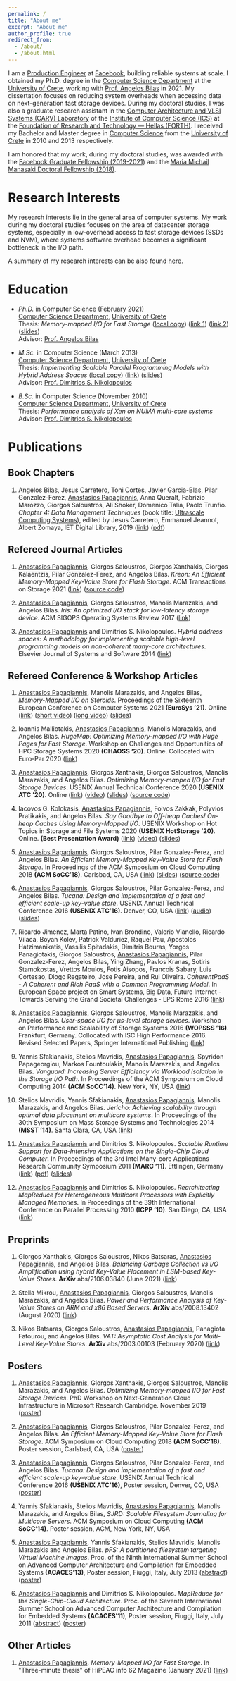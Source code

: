```yaml
---
permalink: /
title: "About me"
excerpt: "About me"
author_profile: true
redirect_from: 
  - /about/
  - /about.html
---
```


I am a [Production Engineer](https://engineering.fb.com/category/production-engineering/) at [Facebook](https://about.facebook.com/), building reliable systems at scale. I obtained my Ph.D. degree in the [Computer Science Department](https://www.csd.uoc.gr/CSD/index.jsp?lang=en) at the [University of Crete](https://en.uoc.gr/), working with [Prof. Angelos Bilas](http://users.ics.forth.gr/~bilas/) in 2021. My dissertation focuses on reducing system overheads when accessing data on next-generation fast storage devices. During my doctoral studies, I was also a graduate research assistant in the [Computer Architecture and VLSI Systems (CARV) Laboratory](https://www.ics.forth.gr/carv/) of the [Institute of Computer Science (ICS)](https://www.ics.forth.gr/) at the [Foundation of Research and Technology — Hellas (FORTH)](https://www.forth.gr/). I received my Bachelor and Master degree in [Computer Science](https://www.csd.uoc.gr/CSD/index.jsp?lang=en) from the [University of Crete](https://en.uoc.gr/) in 2010 and 2013 respectively. 

I am honored that my work, during my doctoral studies, was awarded with the [Facebook Graduate Fellowship (2019-2021)](https://research.fb.com/announcing-the-2019-facebook-fellows-and-emerging-scholars/) and the [Maria Michail Manasaki Doctoral Fellowship (2018)](https://www.csd.uoc.gr/CSD/index.jsp?custom=manasakis&lang=en).

Research Interests
======
My research interests lie in the general area of computer systems. My  work during my doctoral studies focuses on the area of datacenter storage systems, especially in low-overhead access to fast storage devices (SSDs and NVM), where systems software overhead becomes a significant bottleneck in the I/O path. 

A summary of my research interests can be also found [here](https://research.fb.com/fellows/papagiannis-anastasios/).

Education
======
* *Ph.D.* in Computer Science (February 2021)  <br />
 [Computer Science Department](https://www.csd.uoc.gr/CSD/index.jsp?lang=en), [University of Crete](https://en.uoc.gr/) <br />
 Thesis: *Memory-mapped I/O for Fast Storage* ([local copy](https://tpapagian.github.io/files/apapag_phd_thesis.pdf)) ([link 1](https://www.didaktorika.gr/eadd/handle/10442/49334?locale=en)) ([link 2](https://elocus.lib.uoc.gr/dlib/d/a/d/metadata-dlib-1615972815-306070-18599.tkl)) ([slides](https://tpapagian.github.io/files/public_phd_defence_apapag.pptx)) <br />
 Advisor: [Prof. Angelos Bilas](http://users.ics.forth.gr/~bilas/)

* *M.Sc.* in Computer Science (March 2013) <br />
 [Computer Science Department](https://www.csd.uoc.gr/CSD/index.jsp?lang=en), [University of Crete](https://en.uoc.gr/) <br />
 Thesis: *Implementing Scalable Parallel Programming Models with Hybrid Address Spaces* ([local copy](https://tpapagian.github.io/files/apapag_msc_thesis.pdf)) ([link](https://elocus.lib.uoc.gr/dlib/1/b/f/metadata-dlib-1364369659-773582-32329.tkl)) ([slides](https://tpapagian.github.io/files/msc_presenation_apapag.pdf)) <br />
 Advisor: [Prof. Dimitrios S. Nikolopoulos](https://www.dsniko.net/)

* *B.Sc.* in Computer Science (November 2010) <br />
 [Computer Science Department](https://www.csd.uoc.gr/CSD/index.jsp?lang=en), [University of Crete](https://en.uoc.gr/) <br />
 Thesis: *Performance analysis of Xen on NUMA multi-core systems* <br />
 Advisor: [Prof. Dimitrios S. Nikolopoulos](https://www.dsniko.net/)

Publications
======

## Book Chapters

1. Angelos Bilas, Jesus Carretero, Toni Cortes, Javier Garcia-Blas, Pilar Gonzalez-Ferez, <u>Anastasios Papagiannis</u>, Anna Queralt, Fabrizio Marozzo, Giorgos Saloustros, Ali Shoker, Domenico Talia, Paolo Trunfio. *Chapter 4: Data Management Techniques* (book title: [Ultrascale Computing Systems](https://digital-library.theiet.org/content/books/pc/pbpc024e)), edited by Jesus Carretero, Emmanuel Jeannot, Albert Zomaya, IET Digital Library, 2019 ([link](https://digital-library.theiet.org/content/books/10.1049/pbpc024e_ch4;jsessionid=8pkhrptt9e7j9.x-iet-live-01)) ([pdf](https://repositorio.inesctec.pt/bitstream/123456789/11803/1/P-00S-7RQ.pdf))

## Refereed Journal Articles

1. <u>Anastasios Papagiannis</u>, Giorgos Saloustros, Giorgos Xanthakis, Giorgos Kalaentzis, Pilar Gonzalez-Ferez, and Angelos Bilas. *Kreon: An Efficient Memory-Mapped Key-Value Store for Flash Storage*. ACM Transactions on Storage 2021 ([link](https://dl.acm.org/doi/abs/10.1145/3418414)) ([source code](https://github.com/CARV-ICS-FORTH/kreon))

2. <u>Anastasios Papagiannis</u>, Giorgos Saloustros, Manolis Marazakis, and Angelos Bilas. *Iris: An optimized I/O stack for low-latency storage device*. ACM SIGOPS Operating Systems Review 2017 ([link](https://dl.acm.org/doi/abs/10.1145/3041710.3041713))

3. <u>Anastasios Papagiannis</u> and Dimitrios S. Nikolopoulos. *Hybrid address spaces: A methodology for implementing scalable high-level programming models on non-coherent many-core architectures*. Elsevier Journal of Systems and Software 2014 ([link](https://www.sciencedirect.com/science/article/abs/pii/S0164121214001496))

## Refereed Conference & Workshop Articles

1. <u>Anastasios Papagiannis</u>, Manolis Marazakis, and Angelos Bilas, *Memory-Mapped I/O on Steroids*. Proceedings of the Sixteenth European Conference on Computer Systems 2021 **(EuroSys ’21)**. Online ([link](https://dl.acm.org/doi/abs/10.1145/3447786.3456242)) ([short video](https://youtu.be/mez21waDD4I)) ([long video](https://youtu.be/R1cMKKrCaH4)) ([slides](https://tpapagian.github.io/files/eurosys21_apapag.pptx))

2. Ioannis Malliotakis, <u>Anastasios Papagiannis</u>, Manolis Marazakis, and Angelos Bilas. *HugeMap: Optimizing Memory-mapped I/O with Huge Pages for Fast Storage*. Workshop on Challenges and Opportunities of HPC Storage Systems 2020 **(CHAOSS ‘20)**. Online. Collocated with Euro-Par 2020 ([link](https://link.springer.com/chapter/10.1007/978-3-030-71593-9_27))

3. <u>Anastasios Papagiannis</u>, Giorgos Xanthakis, Giorgos Saloustros, Manolis Marazakis, and Angelos Bilas. *Optimizing Memory-mapped I/O for Fast Storage Devices*. USENIX Annual Technical Conference 2020 **(USENIX ATC ’20)**. Online ([link](https://www.usenix.org/conference/atc20/presentation/papagiannis)) ([video](https://youtu.be/GyzazP6rLME)) ([slides](https://www.usenix.org/system/files/atc20-paper510-slides-papagiannis.pdf)) ([source code](https://github.com/CARV-ICS-FORTH/FastMap)) 

4. Iacovos G. Kolokasis, <u>Anastasios Papagiannis</u>, Foivos Zakkak, Polyvios Pratikakis, and Angelos Bilas. *Say Goodbye to Off-heap Caches! On-heap Caches Using Memory-Mapped I/O*. USENIX Workshop on Hot Topics in Storage and File Systems 2020 **(USENIX HotStorage ’20)**. Online. **(Best Presentation Award)** ([link](https://www.usenix.org/conference/hotstorage20/presentation/kolokasis)) ([video](https://youtu.be/rqpXpTnQxZg)) ([slides](https://www.usenix.org/system/files/hotstorage20-paper17-slides-kolokalis.pdf))

5. <u>Anastasios Papagiannis</u>, Giorgos Saloustros, Pilar Gonzalez-Ferez, and Angelos Bilas. *An Efficient Memory-Mapped Key-Value Store for Flash Storage*. In Proceedings of the ACM Symposium on Cloud Computing 2018 **(ACM SoCC’18)**. Carlsbad, CA, USA ([link](https://dl.acm.org/doi/abs/10.1145/3267809.3267824)) ([slides](https://tpapagian.github.io/files/kreon_talk_socc18_gesalous_13oct.pptx)) ([source code](https://github.com/CARV-ICS-FORTH/kreon))

6. <u>Anastasios Papagiannis</u>, Giorgos Saloustros, Pilar Gonzalez-Ferez, and Angelos Bilas. *Tucana: Design and implementation of a fast and efficient scale-up key-value store*. USENIX Annual Technical Conference 2016 **(USENIX ATC’16)**. Denver, CO, USA ([link](https://www.usenix.org/conference/atc16/technical-sessions/presentation/papagiannis)) ([audio](https://2459d6dc103cb5933875-c0245c5c937c5dedcca3f1764ecc9b2f.ssl.cf2.rackcdn.com/atc16/papagiannis.mp3)) ([slides](https://www.usenix.org/sites/default/files/conference/protected-files/atc16_slides_papagiannis.pdf))

7. Ricardo Jimenez, Marta Patino, Ivan Brondino, Valerio Vianello, Ricardo Vilaca, Boyan Kolev, Patrick Valduriez, Raquel Pau, Apostolos Hatzimanikatis, Vassilis Spitadakis, Dimitris Bouras, Yorgos Panagiotakis, Giorgos Saloustros, <u>Anastasios Papagiannis</u>, Pilar Gonzalez-Ferez, Angelos Bilas, Ying Zhang, Pavlos Kranas, Sotiris Stamokostas, Vrettos Moulos, Fotis Aisopos, Francois Sabary, Luis Cortesao, Diogo Regateiro, Jose Pereira, and Rui Oliveira. *CoherentPaaS - A Coherent and Rich PaaS with a Common Programming Model*. In European Space project on Smart Systems, Big Data, Future Internet - Towards Serving the Grand Societal Challenges - EPS Rome 2016 ([link](https://www.scitepress.org/Link.aspx?doi=10.5220/0007902800270049))

8. <u>Anastasios Papagiannis</u>, Giorgos Saloustros, Manolis Marazakis, and Angelos Bilas. *User-space I/O for μs-level storage devices*. Workshop on Performance and Scalability of Storage Systems 2016 **(WOPSSS ’16)**. Frankfurt, Germany. Collocated with ISC High Performance 2016. Revised Selected Papers, Springer International Publishing ([link](https://link.springer.com/chapter/10.1007/978-3-319-46079-6_44))

9. Yannis Sfakianakis, Stelios Mavridis, <u>Anastasios Papagiannis</u>, Spyridon Papageorgiou, Markos Fountoulakis, Manolis Marazakis, and Angelos Bilas. *Vanguard: Increasing Server Efficiency via Workload Isolation in the Storage I/O Path*. In Proceedings of the ACM Symposium on Cloud Computing 2014 **(ACM SoCC’14)**. New York, NY, USA ([link](https://dl.acm.org/doi/abs/10.1145/2670979.2670998))

10. Stelios Mavridis, Yannis Sfakianakis, <u>Anastasios Papagiannis</u>, Manolis Marazakis, and Angelos Bilas. *Jericho: Achieving scalability through optimal data placement on multicore systems*. In Proceedings of the 30th Symposium on Mass Storage Systems and Technologies 2014 **(MSST ’14)**. Santa Clara, CA, USA ([link](https://ieeexplore.ieee.org/abstract/document/6855538))

11. <u>Anastasios Papagiannis</u> and Dimitrios S. Nikolopoulos. *Scalable Runtime Support for Data-Intensive Applications on the Single-Chip Cloud Computer*. In Proceedings of the 3rd Intel Many-core Applications Research Community Symposium 2011 **(MARC ’11)**. Ettlingen, Germany ([link](https://books.google.co.uk/books?hl=el&lr=&id=vBg-VbSbsz0C&oi=fnd&pg=PA25&ots=HRTTi92n40&sig=h5-PfM7URkSgGqCp4pzKNB-sW_4&redir_esc=y#v=onepage&q&f=false)) ([pdf](https://tpapagian.github.io/files/paper_marc.pdf)) ([slides](https://tpapagian.github.io/files/pres_marc.pdf))

12. <u>Anastasios Papagiannis</u> and Dimitrios S. Nikolopoulos. *Rearchitecting MapReduce for Heterogeneous Multicore Processors with Explicitly Managed Memories*. In Proceedings of the 39th International Conference on Parallel Processing 2010 **(ICPP ’10)**. San Diego, CA, USA ([link](https://ieeexplore.ieee.org/abstract/document/5599156))

## Preprints

1. Giorgos Xanthakis, Giorgos Saloustros, Nikos Batsaras, <u>Anastasios Papagiannis</u>, and Angelos Bilas. *Balancing Garbage Collection vs I/O Amplification using hybrid Key-Value Placement in LSM-based Key-Value Stores*. **ArXiv** abs/2106.03840 (June 2021) ([link](https://arxiv.org/abs/2106.03840))

2. Stella Mikrou, <u>Anastasios Papagiannis</u>, Giorgos Saloustros, Manolis Marazakis, and Angelos Bilas. *Power and Performance Analysis of Key-Value Stores on ARM and x86 Based Servers*. **ArXiv** abs/2008.13402 (August 2020) ([link](https://arxiv.org/abs/2008.13402))

3. Nikos Batsaras, Giorgos Saloustros, <u>Anastasios Papagiannis</u>, Panagiota Fatourou, and Angelos Bilas. *VAT: Asymptotic Cost Analysis for Multi-Level Key-Value Stores*. **ArXiv** abs/2003.00103 (February 2020) ([link](https://arxiv.org/abs/2003.00103))

## Posters

1. <u>Anastasios Papagiannis</u>, Giorgos Xanthakis, Giorgos Saloustros, Manolis Marazakis, and Angelos Bilas. *Optimizing Memory-mapped I/O for Fast Storage Devices*. PhD Workshop on Next-Generation Cloud Infrastructure in Microsoft Research Cambridge. November 2019 ([poster](https://tpapagian.github.io/files/fastmap_msr_phd_a1.pdf))

2. <u>Anastasios Papagiannis</u>, Giorgos Saloustros, Pilar Gonzalez-Ferez, and Angelos Bilas. *An Efficient Memory-Mapped Key-Value Store for Flash Storage*. ACM Symposium on Cloud Computing 2018 **(ACM SoCC’18)**. Poster session, Carlsbad, CA, USA ([poster](https://tpapagian.github.io/files/kreon_poster_socc18_7oct18.pdf))

3. <u>Anastasios Papagiannis</u>, Giorgos Saloustros, Pilar Gonzalez-Ferez, and Angelos Bilas. *Tucana: Design and implementation of a fast and efficient scale-up key-value store*. USENIX Annual Technical Conference 2016 **(USENIX ATC’16)**, Poster session, Denver, CO, USA ([poster](https://tpapagian.github.io/files/tucana_poster_atc16_16jun16.pdf))

4. Yannis Sfakianakis, Stelios Mavridis, <u>Anastasios Papagiannis</u>, Manolis Marazakis, and Angelos Bilas, *SJRD: Scalable Filesystem Journaling for Multicore Servers*. ACM Symposium on Cloud Computing **(ACM SoCC’14)**. Poster session, ACM, New York, NY, USA

5. <u>Anastasios Papagiannis</u>, Yannis Sfakianakis, Stelios Mavridis, Manolis Marazakis and Angelos Bilas. *pFS: A partitioned filesystem targeting Virtual Machine images*. Proc. of the Ninth International Summer School on Advanced Computer Architecture and Compilation for Embedded Systems **(ACACES’13)**, Poster session, Fiuggi, Italy, July 2013 ([abstract](https://tpapagian.github.io/files/acaces13.pdf)) ([poster](https://tpapagian.github.io/files/apapag_acaces13.pdf))

6. <u>Anastasios Papagiannis</u> and Dimitrios S. Nikolopoulos. *MapReduce for the Single-Chip-Cloud Architecture*. Proc. of the Seventh International Summer School on Advanced Computer Architecture and Compilation for Embedded Systems **(ACACES’11)**, Poster session, Fiuggi, Italy, July 2011 ([abstract](https://tpapagian.github.io/files/acaces11.pdf)) ([poster](https://tpapagian.github.io/files/apapag_acaces11.pdf))

## Other Articles

1. <u>Anastasios Papagiannis</u>. *Memory-Mapped I/O for Fast Storage*. In "Three-minute thesis" of HiPEAC info 62 Magazine (January 2021) ([link](https://www.hipeac.net/magazine/7156/))